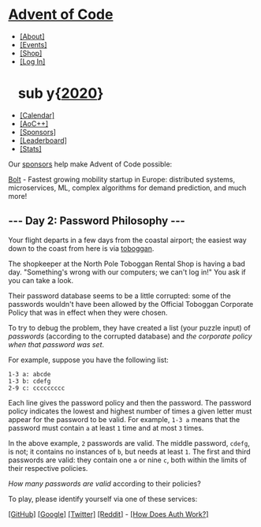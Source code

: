 <div>

<div>

# [Advent of Code](/)

-   [\[About\]](/2020/about)
-   [\[Events\]](/2020/events)
-   [\[Shop\]](https://teespring.com/stores/advent-of-code)
-   [\[Log In\]](/2020/auth/login)

</div>

<div>

#    <span class="title-event-wrap">sub y{</span>[2020](/2020)<span class="title-event-wrap">}</span>

-   [\[Calendar\]](/2020)
-   [\[AoC++\]](/2020/support)
-   [\[Sponsors\]](/2020/sponsors)
-   [\[Leaderboard\]](/2020/leaderboard)
-   [\[Stats\]](/2020/stats)

</div>

</div>

<div id="sidebar">

<div id="sponsor">

<div class="quiet">

Our [sponsors](/2020/sponsors) help make Advent of Code possible:

</div>

<div class="sponsor">

[Bolt](https://careers.bolt.eu/positions?team=engineering&utm_source=adventofcode&utm_medium=banner&utm_campaign=adventofcode_traffic) -
Fastest growing mobility startup in Europe: distributed systems,
microservices, ML, complex algorithms for demand prediction, and much
more!

</div>

</div>

</div>

<div role="main">

## --- Day 2: Password Philosophy ---

Your flight departs in a few days from the coastal airport; the easiest
way down to the coast from here is via
[toboggan](https://en.wikipedia.org/wiki/Toboggan).

The shopkeeper at the North Pole Toboggan Rental Shop is having a bad
day. "Something's wrong with our computers; we can't log in!" You ask if
you can take a look.

Their password database seems to be a little corrupted: some of the
passwords wouldn't have been allowed by the <span
title="To ensure your safety, your password must be the following string...">Official
Toboggan Corporate Policy</span> that was in effect when they were
chosen.

To try to debug the problem, they have created a list (your puzzle
input) of *passwords* (according to the corrupted database) and *the
corporate policy when that password was set*.

For example, suppose you have the following list:

    1-3 a: abcde
    1-3 b: cdefg
    2-9 c: ccccccccc

Each line gives the password policy and then the password. The password
policy indicates the lowest and highest number of times a given letter
must appear for the password to be valid. For example, `1-3 a` means
that the password must contain `a` at least `1` time and at most `3`
times.

In the above example, `2` passwords are valid. The middle password,
`cdefg`, is not; it contains no instances of `b`, but needs at least
`1`. The first and third passwords are valid: they contain one `a` or
nine `c`, both within the limits of their respective policies.

*How many passwords are valid* according to their policies?

To play, please identify yourself via one of these services:

[\[GitHub\]](/auth/github) [\[Google\]](/auth/google)
[\[Twitter\]](/auth/twitter) [\[Reddit\]](/auth/reddit) <span
class="quiet">- [\[How Does Auth Work?\]](/about#faq_auth)</span>

</div>
